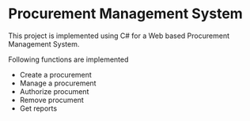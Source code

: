 # Procurement Management System

This project is implemented using C# for a Web based Procurement Management System.

Following functions are implemented
* Create a procurement 
* Manage a procurement
* Authorize procument
* Remove procument
* Get reports


